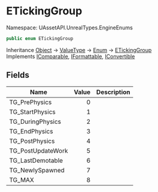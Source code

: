 # ETickingGroup

Namespace: UAssetAPI.UnrealTypes.EngineEnums

```csharp
public enum ETickingGroup
```

Inheritance [Object](https://docs.microsoft.com/en-us/dotnet/api/system.object) → [ValueType](https://docs.microsoft.com/en-us/dotnet/api/system.valuetype) → [Enum](https://docs.microsoft.com/en-us/dotnet/api/system.enum) → [ETickingGroup](./uassetapi.unrealtypes.engineenums.etickinggroup.md)<br>
Implements [IComparable](https://docs.microsoft.com/en-us/dotnet/api/system.icomparable), [IFormattable](https://docs.microsoft.com/en-us/dotnet/api/system.iformattable), [IConvertible](https://docs.microsoft.com/en-us/dotnet/api/system.iconvertible)

## Fields

| Name | Value | Description |
| --- | --: | --- |
| TG_PrePhysics | 0 |  |
| TG_StartPhysics | 1 |  |
| TG_DuringPhysics | 2 |  |
| TG_EndPhysics | 3 |  |
| TG_PostPhysics | 4 |  |
| TG_PostUpdateWork | 5 |  |
| TG_LastDemotable | 6 |  |
| TG_NewlySpawned | 7 |  |
| TG_MAX | 8 |  |
